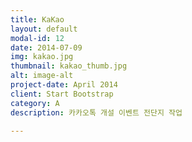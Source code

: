 ```yaml
---
title: KaKao
layout: default
modal-id: 12
date: 2014-07-09
img: kakao.jpg
thumbnail: kakao_thumb.jpg
alt: image-alt
project-date: April 2014
client: Start Bootstrap
category: A
description: 카카오톡 개설 이벤트 전단지 작업

---
```

